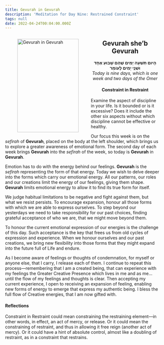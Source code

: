 ```yaml
---
title: Gevurah in Gevurah
description: 'Meditation for Day Nine: Restrained Constraint'
tags: null
date: 2022-04-24T00:04:00.000Z
---
```


<a href="https://www.chabad.org/holidays/sefirah/omer-count_cdo/jewish/Count-the-Omer.htm">
<i class="fa fa-file" aria-hidden="true"></i></a>

<figure style='float: left'>
 <a href='/posts/img/freedom/week2/2.2-Gevurah_in_Gevurah.png' target="_blank">
   <img src='/posts/img/freedom/week2/2.2-Gevurah_in_Gevurah_s.png' alt='Gevurah in Gevurah' width='200' height='304' />
 </a>
</figure>

<div style="text-align:center">
<h2>Gevurah she’b Gevurah</h2>
<span dir="rtl"><b>הָיום תִשְׁעָה יָמִים שֶׁהֵם שָׁבוּעַ אֶחָד  וּּשְׁנֵֶי יָמִים לָעוֹמֵר</b></span>
<br />
<i>ֹToday is nine days, which is one week and two days of the Omer</i>
</p>

<h4>Constraint in Restraint</h4>

</div>

<div class="abstract">

Examine the aspect of discipline in your life. Is it bounded or is it excessive? Does it include the other six aspects without which discipline cannot be effective or healthy.

</div>

Our focus this week is on the _sefirah_ of **Gevurah**, placed on the body at the left shoulder, which brings us to explore a greater awareness of emotional form. The second day of each week brings **Gevurah** into the _sefirah_ of the week, so today is **Gevurah** in **Gevurah**.

Emotion has to do with the energy behind our feelings. **Gevurah** is the _sefirah_ representing the form of that energy. Today we wish to delve deeper into the forms which carry our emotional energy. All our patterns, our roles and our creations limit the energy of our feelings, giving them shape. **Gevurah** limits emotional energy to allow it to find its true form for itself.

We judge habitual limitations to be negative and fight against them, but what we resist persists. To encourage expansion, honour all those forms with which we are able to express ourselves. To step beyond our yesterdays we need to take responsibility for our past choices, finding grateful acceptance of who we are, that we might move beyond them.

To honour the current emotional expression of our energies is the challenge of this day. Such acceptance is the key that frees us from old cycles of expression and experience. When we honour ourselves and our past creations, we bring new flexibility into those forms that they might expand into the future full of Life and endure.

<div class="abstract">

As I become aware of feelings or thoughts of condemnation, for myself or anyone else, that I carry, I release each of them. I continue to repeat this process&mdash;remembering that I am a created being, that can experience with my feelings the Greater Creative Presence which lives in me and as me... until the flow of my feelings and thoughts is clear. Then accepting my current experience, I open to receiving an expansion of feeling, enabling new forms of energy to emerge that express my authentic being. I bless the full flow of Creative energies, that I am now gifted with.
</div>

<h4>Reflections</h4>

<div class="note">

Constraint in Restraint could mean constraining the restraining element&mdash;in other words, in effect, an act of mercy, or release. Or it could mean the constraining of restraint, and thus  in allowing it free reign (another act of mercy). Or it could have a hint of absolute control, almost like a doubling of restraint, as in a constraint that restrains.

</div>
